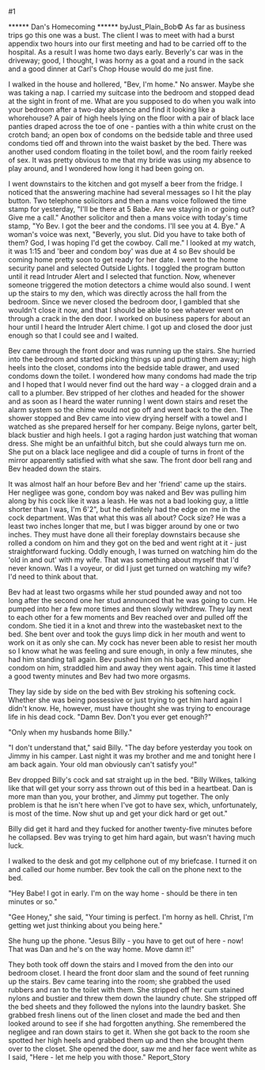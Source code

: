 #1 

 

 ****** Dan's Homecoming ****** byJust_Plain_Bob© As far as business trips go this one was a bust. The client I was to meet with had a burst appendix two hours into our first meeting and had to be carried off to the hospital. As a result I was home two days early. Beverly's car was in the driveway; good, I thought, I was horny as a goat and a round in the sack and a good dinner at Carl's Chop House would do me just fine. 

 I walked in the house and hollered, "Bev, I'm home." No answer. Maybe she was taking a nap. I carried my suitcase into the bedroom and stopped dead at the sight in front of me. What are you supposed to do when you walk into your bedroom after a two-day absence and find it looking like a whorehouse? A pair of high heels lying on the floor with a pair of black lace panties draped across the toe of one - panties with a thin white crust on the crotch band; an open box of condoms on the bedside table and three used condoms tied off and thrown into the waist basket by the bed. There was another used condom floating in the toilet bowl, and the room fairly reeked of sex. It was pretty obvious to me that my bride was using my absence to play around, and I wondered how long it had been going on. 

 I went downstairs to the kitchen and got myself a beer from the fridge. I noticed that the answering machine had several messages so I hit the play button. Two telephone solicitors and then a mans voice followed the time stamp for yesterday, "I'll be there at 5 Babe. Are we staying in or going out? Give me a call." Another solicitor and then a mans voice with today's time stamp, "Yo Bev. I got the beer and the condoms. I'll see you at 4. Bye." A woman's voice was next, "Beverly, you slut. Did you have to take both of them? God, I was hoping I'd get the cowboy. Call me." I looked at my watch, it was 1:15 and 'beer and condom boy' was due at 4 so Bev should be coming home pretty soon to get ready for her date. I went to the home security panel and selected Outside Lights. I toggled the program button until it read Intruder Alert and I selected that function. Now, whenever someone triggered the motion detectors a chime would also sound. I went up the stairs to my den, which was directly across the hall from the bedroom. Since we never closed the bedroom door, I gambled that she wouldn't close it now, and that I should be able to see whatever went on through a crack in the den door. I worked on business papers for about an hour until I heard the Intruder Alert chime. I got up and closed the door just enough so that I could see and I waited. 

 Bev came through the front door and was running up the stairs. She hurried into the bedroom and started picking things up and putting them away; high heels into the closet, condoms into the bedside table drawer, and used condoms down the toilet. I wondered how many condoms had made the trip and I hoped that I would never find out the hard way - a clogged drain and a call to a plumber. Bev stripped of her clothes and headed for the shower and as soon as I heard the water running I went down stairs and reset the alarm system so the chime would not go off and went back to the den. The shower stopped and Bev came into view drying herself with a towel and I watched as she prepared herself for her company. Beige nylons, garter belt, black bustier and high heels. I got a raging hardon just watching that woman dress. She might be an unfaithful bitch, but she could always turn me on. She put on a black lace negligee and did a couple of turns in front of the mirror apparently satisfied with what she saw. The front door bell rang and Bev headed down the stairs. 

 It was almost half an hour before Bev and her 'friend' came up the stairs. Her negligee was gone, condom boy was naked and Bev was pulling him along by his cock like it was a leash. He was not a bad looking guy, a little shorter than I was, I'm 6'2", but he definitely had the edge on me in the cock department. Was that what this was all about? Cock size? He was a least two inches longer that me, but I was bigger around by one or two inches. They must have done all their foreplay downstairs because she rolled a condom on him and they got on the bed and went right at it - just straightforward fucking. Oddly enough, I was turned on watching him do the 'old in and out' with my wife. That was something about myself that I'd never known. Was I a voyeur, or did I just get turned on watching my wife? I'd need to think about that. 

 Bev had at least two orgasms while her stud pounded away and not too long after the second one her stud announced that he was going to cum. He pumped into her a few more times and then slowly withdrew. They lay next to each other for a few moments and Bev reached over and pulled off the condom. She tied it in a knot and threw into the wastebasket next to the bed. She bent over and took the guys limp dick in her mouth and went to work on it as only she can. My cock has never been able to resist her mouth so I know what he was feeling and sure enough, in only a few minutes, she had him standing tall again. Bev pushed him on his back, rolled another condom on him, straddled him and away they went again. This time it lasted a good twenty minutes and Bev had two more orgasms. 

 They lay side by side on the bed with Bev stroking his softening cock. Whether she was being possessive or just trying to get him hard again I didn't know. He, however, must have thought she was trying to encourage life in his dead cock. "Damn Bev. Don't you ever get enough?" 

 "Only when my husbands home Billy." 

 "I don't understand that," said Billy. "The day before yesterday you took on Jimmy in his camper. Last night it was my brother and me and tonight here I am back again. Your old man obviously can't satisfy you!" 

 Bev dropped Billy's cock and sat straight up in the bed. "Billy Wilkes, talking like that will get your sorry ass thrown out of this bed in a heartbeat. Dan is more man than you, your brother, and Jimmy put together. The only problem is that he isn't here when I've got to have sex, which, unfortunately, is most of the time. Now shut up and get your dick hard or get out." 

 Billy did get it hard and they fucked for another twenty-five minutes before he collapsed. Bev was trying to get him hard again, but wasn't having much luck. 

 I walked to the desk and got my cellphone out of my briefcase. I turned it on and called our home number. Bev took the call on the phone next to the bed. 

 "Hey Babe! I got in early. I'm on the way home - should be there in ten minutes or so." 

 "Gee Honey," she said, "Your timing is perfect. I'm horny as hell. Christ, I'm getting wet just thinking about you being here." 

 She hung up the phone. "Jesus Billy - you have to get out of here - now! That was Dan and he's on the way home. Move damn it!" 

 They both took off down the stairs and I moved from the den into our bedroom closet. I heard the front door slam and the sound of feet running up the stairs. Bev came tearing into the room; she grabbed the used rubbers and ran to the toilet with them. She stripped off her cum stained nylons and bustier and threw them down the laundry chute. She stripped off the bed sheets and they followed the nylons into the laundry basket. She grabbed fresh linens out of the linen closet and made the bed and then looked around to see if she had forgotten anything. She remembered the negligee and ran down stairs to get it. When she got back to the room she spotted her high heels and grabbed them up and then she brought them over to the closet. She opened the door, saw me and her face went white as I said, "Here - let me help you with those." Report_Story 